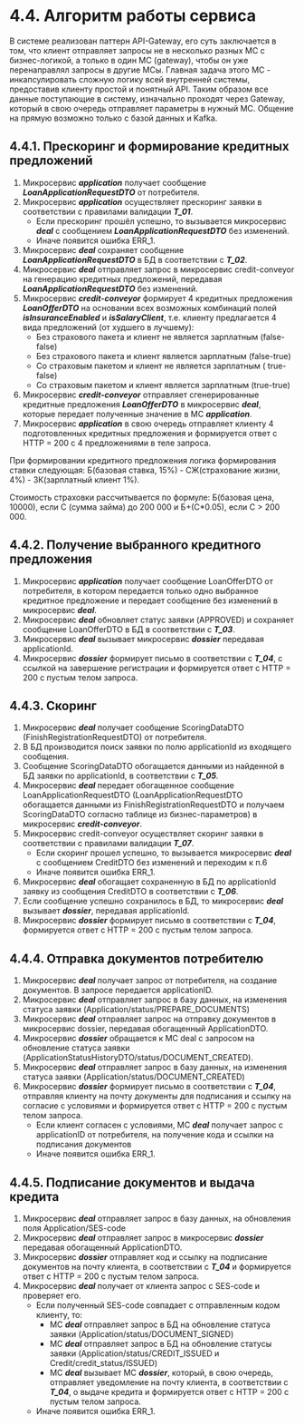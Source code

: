 # 4.4. Алгоритм работы сервиса
В системе реализован паттерн API-Gateway, его суть заключается в том, что клиент отправляет запросы не в несколько разных МС с бизнес-логикой, а только в один МС (gateway), чтобы он уже перенаправлял запросы в другие МСы. Главная задача этого МС - инкапсулировать сложную логику всей внутренней системы, предоставив клиенту простой и понятный API. Таким образом все данные поступающие в систему, изначально проходят через Gateway, который в свою очередь отправляет параметры в нужный МС. Общение на прямую возможно только с базой данных и Kafka.
## 4.4.1. Прескоринг и формирование кредитных предложений
1.	Микросервис ***application*** получает сообщение ***LoanApplicationRequestDTO*** от потребителя.
2.	Микросервис ***application*** осуществляет прескоринг заявки в соответствии с правилами валидации ***T_01***.
    - Если прескоринг прошёл успешно, то вызывается микросервис ***deal*** с сообщением ***LoanApplicationRequestDTO*** без изменений.
    - Иначе появится ошибка ERR_1.
3.	Микросервис ***deal*** сохраняет сообщение ***LoanApplicationRequestDTO*** в БД в соответствии с ***T_02***.
4.	Микросервис ***deal*** отправляет запрос в микросервис credit-conveyor на генерацию кредитных предложений, передавая ***LoanApplicationRequestDTO*** без изменений.
5.	Микросервис ***credit-conveyor*** формирует 4 кредитных предложения ***LoanOfferDTO*** на основании всех возможных комбинаций полей ***isInsuranceEnabled*** и ***isSalaryClient***, т.е. клиенту предлагается 4 вида предложений (от худшего в лучшему): 
    - Без страхового пакета и клиент не является зарплатным (false-false)
    - Без страхового пакета и клиент является зарплатным (false-true)
    - Со страховым пакетом и клиент не является зарплатным ( true-false)
    - Со страховым пакетом и клиент является зарплатным (true-true)
6.	Микросервис ***credit-conveyor*** отправляет сгенерированные кредитные предложения ***LoanOfferDTO*** в микросервис ***deal***, которые передает полученные значение в МС ***application***.
7.	Микросервис ***application*** в свою очередь отправляет клиенту 4 подготовленных кредитных предложения и формируется ответ с HTTP = 200 с 4 предложениями в теле запроса.
   
При формировании кредитного предложения логика формирования ставки следующая:  Б(базовая ставка, 15%) - СЖ(страхование жизни, 4%) - ЗК(зарплатный клиент 1%).

Стоимость страховки рассчитывается по формуле: Б(базовая цена, 10000), если С (сумма займа) до 200 000 и Б+(С*0.05), если С > 200 000.

## 4.4.2.  Получение выбранного кредитного предложения
1.	Микросервис ***application*** получает сообщение LoanOfferDTO от потребителя, в котором передается только одно выбранное кредитное предложение и передает сообщение без изменений в микросервис ***deal***.
2.	Микросервис ***deal*** обновляет статус заявки (APPROVED) и сохраняет сообщение LoanOfferDTO в БД в соответствии с  ***T_03***.
3.	Микросервис ***deal*** вызывает микросервис ***dossier*** передавая applicationId.
4.	Микросервис ***dossier*** формирует письмо в соответствии с ***T_04***, с ссылкой на завершение регистрации и формируется ответ с HTTP = 200 с пустым телом запроса. 
## 4.4.3. Скоринг
1.	Микросервис ***deal*** получает сообщение ScoringDataDTO (FinishRegistrationRequestDTO) от потребителя.
2.	В БД производится поиск заявки по полю applicationId из входящего сообщения.
3.	Сообщение ScoringDataDTO обогащается данными из найденной в БД заявки по applicationId, в соответствии с  ***T_05***.
4.	Микросервис ***deal*** передает обогащенное сообщение LoanApplicationRequestDTO (LoanApplicationRequestDTO обогащается данными из FinishRegistrationRequestDTO и получаем ScoringDataDTO согласно таблице из бизнес-параметров) в микросервис ***credit-conveyor***.
5.	Микросервис credit-conveyor осуществляет скоринг заявки в соответствии с правилами валидации ***T_07***.
    - Если скоринг прошел успешно, то вызывается микросервис ***deal*** с сообщением CreditDTO без изменений и переходим к п.6  
    - Иначе появится ошибка ERR_1.
6.	Микросервис ***deal*** обогащает сохраненную в БД по applicationId заявку из сообщения CreditDTO в соответствии с  ***T_06***.
7.	Если сообщение успешно сохранилось в БД, то микросервис ***deal*** вызывает ***dossier***, передавая applicationId.
8.	Микросервис ***dossier*** формирует письмо в соответствии с ***T_04***,  формируется ответ с HTTP = 200 с пустым телом запроса.
## 4.4.4. Отправка документов потребителю
1.	Микросервис ***deal*** получает запрос от потребителя, на создание документов. В запросе передается applicationID.
2.	Микросервис ***deal*** отправляет запрос в базу данных, на изменения статуса заявки (Application/status/PREPARE_DOCUMENTS)
3.	Микросервис ***deal*** отправляет запрос на отправку документов в микросервис dossier, передавая обогащенный ApplicationDTO.
4.	Микросервис ***dossier*** обращается к МС deal с запросом на обновление статуса заявки (ApplicationStatusHistoryDTO/status/DOCUMENT_CREATED).
5.	Микросервис ***deal*** отправляет запрос в базу данных, на изменения статуса заявки (Application/status/DOCUMENT_CREATED)
6.	Микросервис ***dossier*** формирует письмо в соответствии с ***T_04***, отправляя клиенту на почту документы для подписания и ссылку на согласие с условиями и формируется ответ с HTTP = 200 с пустым телом запроса.
    - Если клиент согласен с условиями, МС ***deal*** получает запрос с applicationID от потребителя, на получение кода и ссылки на подписания документов
    - Иначе появится ошибка ERR_1.
## 4.4.5. Подписание документов и выдача кредита
1.	Микросервис ***deal*** отправляет запрос в базу данных, на обновления поля Application/SES-code
2.	Микросервис ***deal*** отправляет запрос в микросервис ***dossier*** передавая обогащенный ApplicationDTO.
3.	Микросервис ***dossier*** отправляет код и ссылку на подписание документов на почту клиента, в соответствии с ***T_04*** и формируется ответ с HTTP = 200 с пустым телом запроса. 
4.	Микросервис ***deal*** получает от клиента запрос с SES-code и проверяет его.
    - Если полученный SES-code совпадает с отправленным кодом клиенту, то:    
        - МС ***deal*** отправляет запрос в БД на обновление статуса заявки (Application/status/DOCUMENT_SIGNED)
        - МС ***deal*** отправляет запрос в БД на обновление статусы заявки (Application/status/CREDIT_ISSUED и Credit/credit_status/ISSUED)
        - МС ***deal*** вызывает МС ***dossier***, который, в свою очередь, отправляет уведомление на почту клиента, в соответствии с ***T_04***, о выдаче кредита и формируется ответ с HTTP = 200 с пустым телом запроса.
    - Иначе появится ошибка ERR_1.

